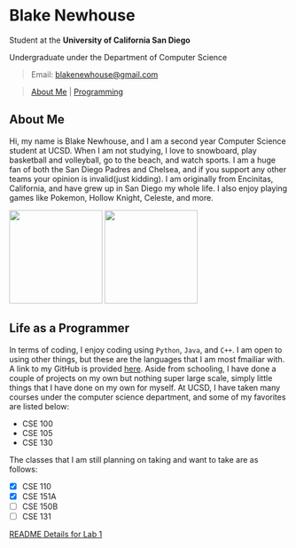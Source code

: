 
# Blake Newhouse

Student at the **University of California San Diego**

Undergraduate under the Department of Computer Science

> Email: blakenewhouse@gmail.com 

> [About Me](#about-me) | [Programming](#life-as-a-programmer)

## About Me
Hi, my name is Blake Newhouse, and I am a second year Computer Science student at UCSD. When I am not studying, I love to snowboard, play basketball and volleyball, go to the beach, and watch sports.
I am a huge fan of both the San Diego Padres and Chelsea, and if you support any other teams your opinion is invalid(just kidding). I am originally from Encinitas, California, and have grew up in San Diego my whole life. I also enjoy playing games like Pokemon, Hollow Knight, Celeste, and more.

<img src="https://github.com/user-attachments/assets/35a9144a-6058-4c0c-b811-8214855cd437" width="168">

<img src="https://github.com/user-attachments/assets/bde4fd6a-87d5-4a2c-bad5-2a6730f0ca68" width="168">

## Life as a Programmer
In terms of coding, I enjoy coding using `Python`, `Java`, and `C++`. I am open to using other things, but these are the languages that I am most fmailiar with. A link to my GitHub is provided [here](https://github.com/blakenewhouse). Aside from schooling, I have done a couple of projects on my own but nothing super large scale, simply little things that I have done on my own for myself. At UCSD, I have taken many courses under the computer science department, and some of my favorites are listed below:

- CSE 100
- CSE 105
- CSE 130

The classes that I am still planning on taking and want to take are as follows:

- [x] CSE 110
- [x] CSE 151A
- [ ] CSE 150B
- [ ] CSE 131

[README Details for Lab 1](README.md)
